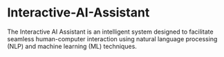 # Interactive-AI-Assistant
The Interactive AI Assistant is an intelligent system designed to facilitate seamless human-computer interaction using natural language processing (NLP) and machine learning (ML) techniques.

